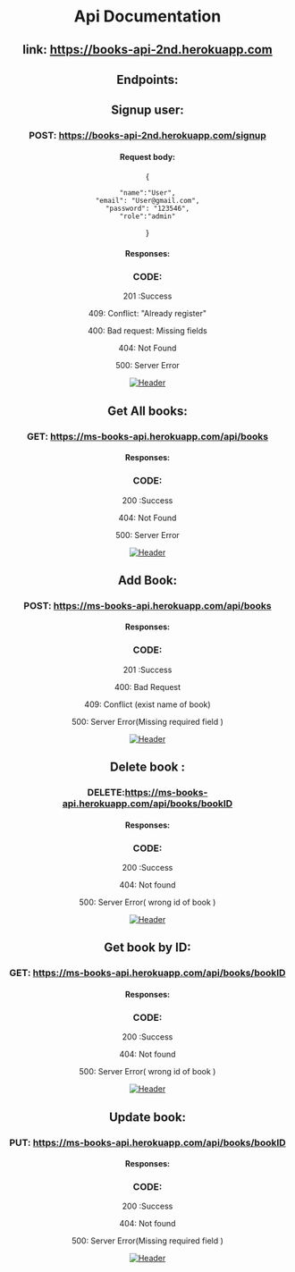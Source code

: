 <div align="center">

# Api Documentation

## link: https://books-api-2nd.herokuapp.com

## Endpoints:

## Signup user:

### POST: https://books-api-2nd.herokuapp.com/signup

#### Request body:

{

    "name":"User",
    "email": "User@gmail.com",
    "password": "123546",
    "role":"admin"

}

#### Responses:

### CODE:

201 :Success

409: Conflict: "Already register"

400: Bad request: Missing fields

404: Not Found

500: Server Error

[![Header](https://github.com/mykolasenyuk/books-api/blob/main/pic/getAll.jpg)]()

## Get All books:

### GET: https://ms-books-api.herokuapp.com/api/books

#### Responses:

### CODE:

200 :Success

404: Not Found

500: Server Error

[![Header](https://github.com/mykolasenyuk/books-api/blob/main/pic/getAll.jpg)]()

## Add Book:

### POST: https://ms-books-api.herokuapp.com/api/books

#### Responses:

### CODE:

201 :Success

400: Bad Request

409: Conflict (exist name of book)

500: Server Error(Missing required field )

[![Header](https://github.com/mykolasenyuk/books-api/blob/main/pic/addbook.jpg)]()

## Delete book :

### DELETE:https://ms-books-api.herokuapp.com/api/books/bookID

#### Responses:

### CODE:

200 :Success

404: Not found

500: Server Error( wrong id of book )

[![Header](https://github.com/mykolasenyuk/books-api/blob/main/pic/dlt.jpg)]()

## Get book by ID:

### GET: https://ms-books-api.herokuapp.com/api/books/bookID

#### Responses:

### CODE:

200 :Success

404: Not found

500: Server Error( wrong id of book )

[![Header](https://github.com/mykolasenyuk/books-api/blob/main/pic/getById.jpg)]()

## Update book:

### PUT: https://ms-books-api.herokuapp.com/api/books/bookID

#### Responses:

### CODE:

200 :Success

404: Not found

500: Server Error(Missing required field )

[![Header](https://github.com/mykolasenyuk/books-api/blob/main/pic/update.jpg)]()

<div>
